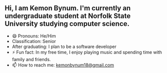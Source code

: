 ## Hi, I am Kemon Bynum. I'm currently an undergraduate student at Norfolk State University studying computer science. 

- 😄 Pronouns: He/Him
-   Classification: Senior
-   After graduating: I plan to be a software developer
- ⚡ Fun fact: In my free time, I enjoy playing music and spending time with family and friends.
- 📫 How to reach me: kemonbynum18@gmail.com
